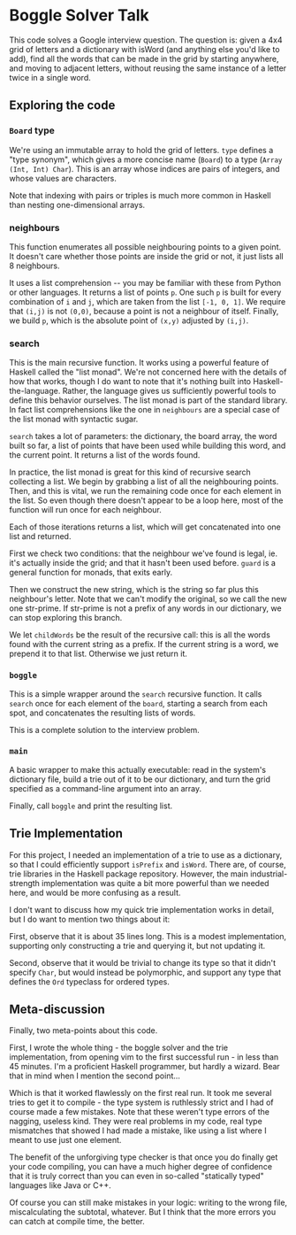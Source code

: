 # Boggle Solver Talk

This code solves a Google interview question. The question is: given a 4x4 grid of letters and a dictionary with isWord (and anything else you'd like to add), find all the words that can be made in the grid by starting anywhere, and moving to adjacent letters, without reusing the same instance of a letter twice in a single word.

## Exploring the code

### `Board` type

We're using an immutable array to hold the grid of letters. `type` defines a "type synonym", which gives a more concise name (`Board`) to a type (`Array (Int, Int) Char`). This is an array whose indices are pairs of integers, and whose values are characters.

Note that indexing with pairs or triples is much more common in Haskell than nesting one-dimensional arrays.

### neighbours

This function enumerates all possible neighbouring points to a given point. It doesn't care whether those points are inside the grid or not, it just lists all 8 neighbours.

It uses a list comprehension -- you may be familiar with these from Python or other languages. It returns a list of points `p`. One such `p` is built for every combination of `i` and `j`, which are taken from the list `[-1, 0, 1]`. We require that `(i,j)` is not `(0,0)`, because a point is not a neighbour of itself. Finally, we build `p`, which is the absolute point of `(x,y)` adjusted by `(i,j)`.


### search

This is the main recursive function. It works using a powerful feature of Haskell called the "list monad". We're not concerned here with the details of how that works, though I do want to note that it's nothing built into Haskell-the-language. Rather, the language gives us sufficiently powerful tools to define this behavior ourselves. The list monad is part of the standard library. In fact list comprehensions like the one in `neighbours` are a special case of the list monad with syntactic sugar.

`search` takes a lot of parameters: the dictionary, the board array, the word built so far, a list of points that have been used while building this word, and the current point. It returns a list of the words found.

In practice, the list monad is great for this kind of recursive search collecting a list. We begin by grabbing a list of all the neighbouring points. Then, and this is vital, we run the remaining code once for each element in the list. So even though there doesn't appear to be a loop here, most of the function will run once for each neighbour.

Each of those iterations returns a list, which will get concatenated into one list and returned.

First we check two conditions: that the neighbour we've found is legal, ie. it's actually inside the grid; and that it hasn't been used before. `guard` is a general function for monads, that exits early.

Then we construct the new string, which is the string so far plus this neighbour's letter. Note that we can't modify the original, so we call the new one str-prime. If str-prime is not a prefix of any words in our dictionary, we can stop exploring this branch.

We let `childWords` be the result of the recursive call: this is all the words found with the current string as a prefix. If the current string is a word, we prepend it to that list. Otherwise we just return it.

### `boggle`

This is a simple wrapper around the `search` recursive function. It calls `search` once for each element of the `board`, starting a search from each spot, and concatenates the resulting lists of words.

This is a complete solution to the interview problem.

### `main`

A basic wrapper to make this actually executable: read in the system's dictionary file, build a trie out of it to be our dictionary, and turn the grid specified as a command-line argument into an array.

Finally, call `boggle` and print the resulting list.

## Trie Implementation

For this project, I needed an implementation of a trie to use as a dictionary, so that I could efficiently support `isPrefix` and `isWord`. There are, of course, trie libraries in the Haskell package repository. However, the main industrial-strength implementation was quite a bit more powerful than we needed here, and would be more confusing as a result.

I don't want to discuss how my quick trie implementation works in detail, but I do want to mention two things about it:

First, observe that it is about 35 lines long. This is a modest implementation, supporting only constructing a trie and querying it, but not updating it.

Second, observe that it would be trivial to change its type so that it didn't specify `Char`, but would instead be polymorphic, and support any type that defines the `Ord` typeclass for ordered types.


## Meta-discussion

Finally, two meta-points about this code.

First, I wrote the whole thing - the boggle solver and the trie implementation, from opening vim to the first successful run - in less than 45 minutes. I'm a proficient Haskell programmer, but hardly a wizard. Bear that in mind when I mention the second point...

Which is that it worked flawlessly on the first real run. It took me several tries to get it to compile - the type system is ruthlessly strict and I had of course made a few mistakes. Note that these weren't type errors of the nagging, useless kind. They were real problems in my code, real type mismatches that showed I had made a mistake, like using a list where I meant to use just one element.

The benefit of the unforgiving type checker is that once you do finally get your code compiling, you can have a much higher degree of confidence that it is truly correct than you can even in so-called "statically typed" languages like Java or C++.

Of course you can still make mistakes in your logic: writing to the wrong file, miscalculating the subtotal, whatever. But I think that the more errors you can catch at compile time, the better.
